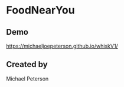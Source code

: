 # FoodNearYou

## Demo

https://michaeljoepeterson.github.io/whiskV1/

## Created by 

Michael Peterson
